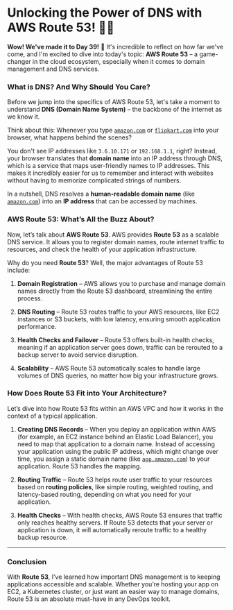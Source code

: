 
# Unlocking the Power of DNS with AWS Route 53! 🚀🎉
**Wow! We've made it to Day 39!**  🎉 It's incredible to reflect on how far we've come, and I'm excited to dive into today's topic:  **AWS Route 53**  – a game-changer in the cloud ecosystem, especially when it comes to domain management and DNS services.

### [](https://100daysdevops.hashnode.dev/day-40-of-100-days-unlocking-the-power-of-dns-with-aws-route-53#heading-what-is-dns-and-why-should-you-care "Permalink")**What is DNS? And Why Should You Care?**

Before we jump into the specifics of AWS Route 53, let's take a moment to understand  **DNS (Domain Name System)**  – the backbone of the internet as we know it.

Think about this: Whenever you type  [`amazon.com`](http://amazon.com/)  or  [`flipkart.com`](http://flipkart.com/)  into your browser, what happens behind the scenes?

You don't see IP addresses like  `3.6.10.171`  or  `192.168.1.1`, right? Instead, your browser translates that  **domain name**  into an IP address through DNS, which is a service that maps user-friendly names to IP addresses. This makes it incredibly easier for us to remember and interact with websites without having to memorize complicated strings of numbers.

In a nutshell, DNS resolves a  **human-readable domain name**  (like  [`amazon.com`](http://amazon.com/)) into an  **IP address**  that can be accessed by machines.

### [](https://100daysdevops.hashnode.dev/day-40-of-100-days-unlocking-the-power-of-dns-with-aws-route-53#heading-aws-route-53-whats-all-the-buzz-about "Permalink")**AWS Route 53: What’s All the Buzz About?**

Now, let’s talk about  **AWS Route 53**. AWS provides  **Route 53**  as a scalable DNS service. It allows you to register domain names, route internet traffic to resources, and check the health of your application infrastructure.

Why do you need  **Route 53**? Well, the major advantages of Route 53 include:

1.  **Domain Registration**  – AWS allows you to purchase and manage domain names directly from the Route 53 dashboard, streamlining the entire process.
    
2.  **DNS Routing**  – Route 53 routes traffic to your AWS resources, like EC2 instances or S3 buckets, with low latency, ensuring smooth application performance.
    
3.  **Health Checks and Failover**  – Route 53 offers built-in health checks, meaning if an application server goes down, traffic can be rerouted to a backup server to avoid service disruption.
    
4.  **Scalability**  – AWS Route 53 automatically scales to handle large volumes of DNS queries, no matter how big your infrastructure grows.
    

### [](https://100daysdevops.hashnode.dev/day-40-of-100-days-unlocking-the-power-of-dns-with-aws-route-53#heading-how-does-route-53-fit-into-your-architecture "Permalink")**How Does Route 53 Fit into Your Architecture?**

Let’s dive into how Route 53 fits within an AWS VPC and how it works in the context of a typical application.

1.  **Creating DNS Records**  – When you deploy an application within AWS (for example, an EC2 instance behind an Elastic Load Balancer), you need to map that application to a domain name. Instead of accessing your application using the public IP address, which might change over time, you assign a static domain name (like  [`app.amazon.com`](http://app.amazon.com/)) to your application. Route 53 handles the mapping.
    
2.  **Routing Traffic**  – Route 53 helps route user traffic to your resources based on  **routing policies**, like simple routing, weighted routing, and latency-based routing, depending on what you need for your application.
    
3.  **Health Checks**  – With health checks, AWS Route 53 ensures that traffic only reaches healthy servers. If Route 53 detects that your server or application is down, it will automatically reroute traffic to a healthy backup resource.
    

----------

### [](https://100daysdevops.hashnode.dev/day-40-of-100-days-unlocking-the-power-of-dns-with-aws-route-53#heading-conclusion "Permalink")Conclusion

With  **Route 53**, I’ve learned how important DNS management is to keeping applications accessible and scalable. Whether you’re hosting your app on EC2, a Kubernetes cluster, or just want an easier way to manage domains, Route 53 is an absolute must-have in any DevOps toolkit.

